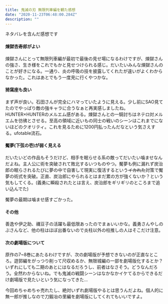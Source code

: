 ```yaml
---
title: 鬼滅の刃 無限列車編を観た感想
date: "2020-11-23T06:48:00.284Z"
description: ""
---
```


ネタバレを含んだ感想です

#### 煉獄杏寿郎がよい
煉獄さんにとって無限列車編が最初で最後の見せ場になるわけですが、煉獄さんの強さ、生き様をこれでもかと見せつけられる感じ。だいたいみんな煉獄さんのことが好きになる。一通り、炎の呼吸の技を披露してくれたが違いがよくわからなかった。これはあとでもう一度見に行くやつかな。
#### 猗窩座も良い
まず声が良い。石田さんが完全にハマっていたように見える。少し前にSAO見てたのでやっぱり敵の強キャラに合うなぁと再実感しましたね。  
HUNTER×HUNTERのメルエム感がある。煉獄さんとの一騎討ちはネテロ対メルエムを彷彿とさせる。至高の領域に近いもの同士の戦いのシーンはこれまでにないほどのクオリティ。これを見るために1200円払ったんだなという気さえする。ufotable流石。
#### 魘夢(下弦の壱)が弱く見える
だいたいどの作品もそうだけど、相手を眠らせる系の敵ってだいたい噛ませなんだよね。主人公に術を突破されて敗北するいつものやつ。魘夢も例に漏れず炭治郎の眠らされるたびに夢の中で自害して現実に復活するという~~イカれた~~対策で魘夢の術式を突破。正直、炭治郎にやられるとはまだ累の方が強くないか？という気もしてくる。(義勇に瞬殺されたとは言え、炭治郎をギリギリのところまで追い込んでた)

魘夢の最期は噛ませ感すごかった。

#### その他
善逸や伊之助、禰豆子の活躍も最低限あったのでまぁいいかな。義勇さんやしのぶさんなど、他の柱はほぼ出番ないので炎柱以外の柱推しの人はそこだけ注意。

#### 次の劇場版について
原作の7~8巻にあたるわけですが、次の劇場版が予想できないのが正直なところ。遊郭編をがっつり削って尺収めるか、無限城編の一部を劇場版化するとか？いずれにしても二期のあとにはなるだろうし、前者はなさそう。どうなんだろう。全然わからないね。でも鬼滅の戦闘シーンはなかなかイケてるからできるだけ劇場版で見たいという気になってきた…

今回めちゃめちゃ売れたし、絶対いずれ劇場版やるとは思うんだよね。個人的に無一郎が推しなので刀鍛冶の里編を劇場版にしてくれてもいいですよ。